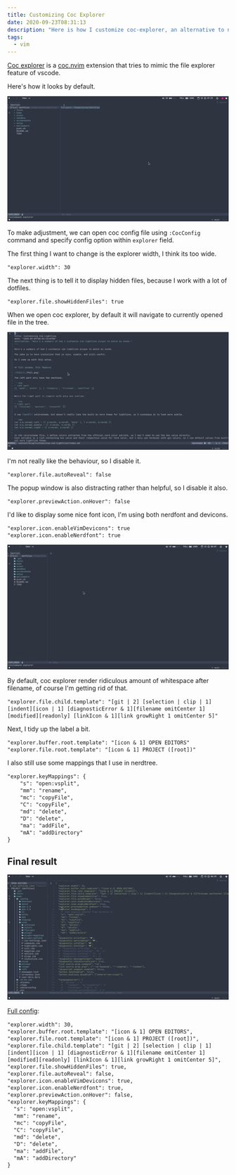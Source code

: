 ```yaml
---
title: Customizing Coc Explorer
date: 2020-09-23T08:31:13
description: "Here is how I customize coc-explorer, an alternative to nerdtree"
tags:
  - vim
---
```


[Coc explorer](https://github.com/weirongxu/coc-explorer) is a [coc.nvim](https://github.com/neoclide/coc.nvim/wiki/Using-coc-extensions) extension that tries to mimic the file explorer feature of vscode.

Here's how it looks by default.

![Initial looks](./initial.png)

To make adjustment, we can open coc config file using `:CocConfig` command and specify config option within `explorer` field.

The first thing I want to change is the explorer width, I think its too wide.

```vim
"explorer.width": 30
```

The next thing is to tell it to display hidden files, because I work with a lot of dotfiles.

```vim
"explorer.file.showHiddenFiles": true
```

When we open coc explorer, by default it will navigate to currently opened file in the tree.

![auto reveal by default](./coc-explorer-auto-reveal.gif)

I'm not really like the behaviour, so I disable it.

```vim
"explorer.file.autoReveal": false
```

The popup window is also distracting rather than helpful, so I disable it also.

```vim
"explorer.previewAction.onHover": false
```

I'd like to display some nice font icon, I'm using both nerdfont and devicons.

```vim
"explorer.icon.enableVimDevicons": true
"explorer.icon.enableNerdfont": true
```

![with icon](./with-icon.png)

By default, coc explorer render ridiculous amount of whitespace after filename, of course I'm getting rid of that.

```vim
"explorer.file.child.template": "[git | 2] [selection | clip | 1] [indent][icon | 1] [diagnosticError & 1][filename omitCenter 1][modified][readonly] [linkIcon & 1][link growRight 1 omitCenter 5]"
```

Next, I tidy up the label a bit.

```vim
"explorer.buffer.root.template": "[icon & 1] OPEN EDITORS"
"explorer.file.root.template": "[icon & 1] PROJECT ([root])"
```

I also still use some mappings that I use in nerdtree.

```vim
"explorer.keyMappings": {
    "s": "open:vsplit",
    "mm": "rename",
    "mc": "copyFile",
    "C": "copyFile",
    "md": "delete",
    "D": "delete",
    "ma": "addFile",
    "mA": "addDirectory"
}
```

## Final result

![final result](./final.png)

[Full config](https://github.com/pirey/dotfiles/blob/master/home/.config/nvim/coc-settings.json):

```vim
"explorer.width": 30,
"explorer.buffer.root.template": "[icon & 1] OPEN EDITORS",
"explorer.file.root.template": "[icon & 1] PROJECT ([root])",
"explorer.file.child.template": "[git | 2] [selection | clip | 1] [indent][icon | 1] [diagnosticError & 1][filename omitCenter 1][modified][readonly] [linkIcon & 1][link growRight 1 omitCenter 5]",
"explorer.file.showHiddenFiles": true,
"explorer.file.autoReveal": false,
"explorer.icon.enableVimDevicons": true,
"explorer.icon.enableNerdfont": true,
"explorer.previewAction.onHover": false,
"explorer.keyMappings": {
  "s": "open:vsplit",
  "mm": "rename",
  "mc": "copyFile",
  "C": "copyFile",
  "md": "delete",
  "D": "delete",
  "ma": "addFile",
  "mA": "addDirectory"
}
```
